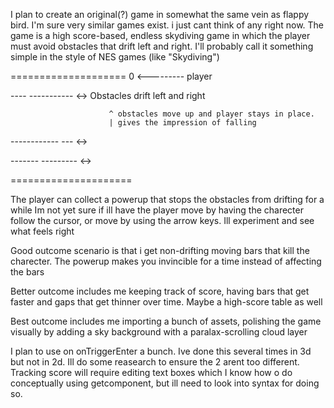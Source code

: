 I plan to create an original(?) game in somewhat the same vein as flappy bird. I'm sure very similar games exist. i just cant think of any right now.
The game is a high score-based, endless skydiving game in which the player must avoid obstacles that drift left and right. I'll probably call it something simple in the style of NES games (like "Skydiving")


====================
         0      <--------- player 


----     -----------     <->  Obstacles drift left and right

                          ^ obstacles move up and player stays in place.
                          | gives the impression of falling

------------    ---      <->




-------    ---------     <->

=====================


The player can collect a powerup that stops the obstacles from drifting for a while
Im not yet sure if ill have the player move by having the charecter follow the cursor, or move by using the arrow keys. Ill experiment and see what feels right

Good outcome scenario is that i get non-drifting moving bars that kill the charecter. The powerup makes you invincible for a time instead of affecting the bars

Better outcome includes me keeping track of score, having bars that get faster and gaps that get thinner over time. Maybe a high-score table as well

Best outcome includes me importing a bunch of assets, polishing the game visually by adding a sky background with a paralax-scrolling cloud layer


I plan to use on onTriggerEnter a bunch. Ive done this several times in 3d but not in 2d. Ill do some reasearch to ensure the 2 arent too different. Tracking score will require editing text boxes which I know how o do conceptually using getcomponent, but ill need to look into syntax for doing so.